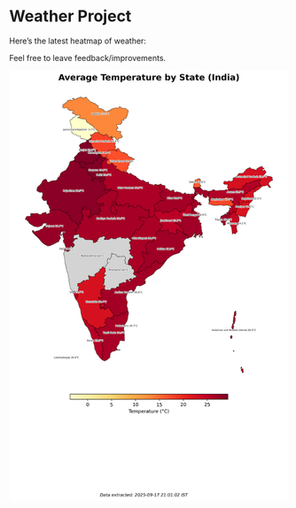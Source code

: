 # Weather Project

Here’s the latest heatmap of weather:

Feel free to leave feedback/improvements.

![India Heatmap](docs/assets/india_heatmap.png?v=CAD439)
